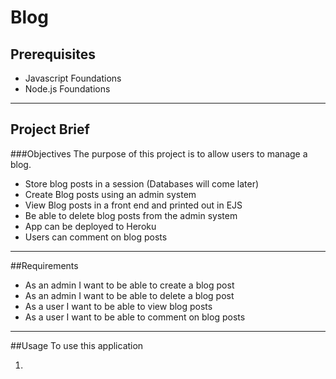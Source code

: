 # Blog


## Prerequisites 
* Javascript Foundations
* Node.js Foundations

***

## Project Brief

###Objectives
The purpose of this project is to allow users to manage a blog.

* Store blog posts in a session (Databases will come later)
* Create Blog posts using an admin system
* View Blog posts in a front end and printed out in EJS
* Be able to delete blog posts from the admin system
* App can be deployed to Heroku
* Users can comment on blog posts

***

##Requirements
* As an admin I want to be able to create a blog post
* As an admin I want to be able to delete a blog post
* As a user I want to be able to view blog posts
* As a user I want to be able to comment on blog posts

***

##Usage
To use this application

1.  